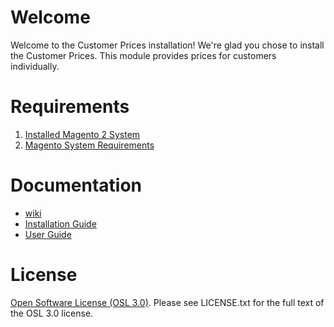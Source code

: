 # Welcome
Welcome to the Customer Prices installation! We're glad you chose to install the Customer Prices. This module provides prices for customers individually.

# Requirements
1. [Installed Magento 2 System](https://devdocs.magento.com/guides/v2.4/install-gde/bk-install-guide.html)
2. [Magento System Requirements](https://devdocs.magento.com/guides/v2.4/install-gde/system-requirements.html)

# Documentation
* [wiki](https://github.com/jeysmook/magento2-customer-prices/wiki)
* [Installation Guide](https://github.com/jeysmook/magento2-customer-prices/wiki/Installation-Guide)
* [User Guide](https://github.com/jeysmook/magento2-customer-prices/wiki/User-Guide)

# License
[Open Software License (OSL 3.0)](https://opensource.org/licenses/osl-3.0.php). Please see LICENSE.txt for the full text of the OSL 3.0 license.
